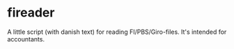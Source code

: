 fireader
========

A little script (with danish text) for reading FI/PBS/Giro-files. It's intended for accountants.